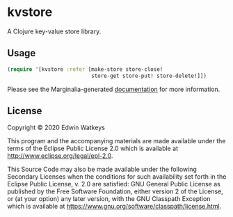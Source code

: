 # kvstore

A Clojure key-value store library.

## Usage

```clojure
(require '[kvstore :refer [make-store store-close!
                           store-get store-put! store-delete!]])
```

Please see the Marginalia-generated [documentation](doc/uberdocs.html)
for more information.

## License

Copyright © 2020 Edwin Watkeys

This program and the accompanying materials are made available under the
terms of the Eclipse Public License 2.0 which is available at
http://www.eclipse.org/legal/epl-2.0.

This Source Code may also be made available under the following Secondary
Licenses when the conditions for such availability set forth in the Eclipse
Public License, v. 2.0 are satisfied: GNU General Public License as published by
the Free Software Foundation, either version 2 of the License, or (at your
option) any later version, with the GNU Classpath Exception which is available
at https://www.gnu.org/software/classpath/license.html.
